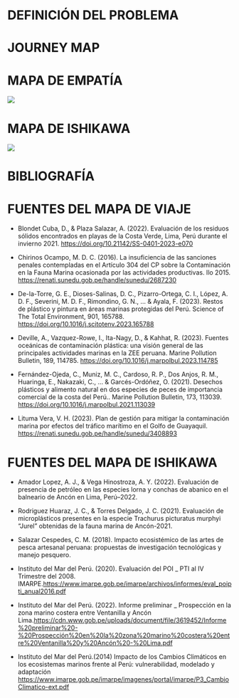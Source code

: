 # DEFINICIÓN DEL PROBLEMA
# JOURNEY MAP
# MAPA DE EMPATÍA
![](https://github.com/SebastianSilvaSC/Fundamento-Grupo_5/blob/main/Proyecto/Imagenes/B_mapa_empatía.jpg)
# MAPA DE ISHIKAWA
![](https://github.com/SebastianSilvaSC/Fundamento-Grupo_5/blob/main/Proyecto/Imagenes/B_mapa_ishikawa.jpg)
# BIBLIOGRAFÍA

# FUENTES DEL MAPA DE VIAJE

- Blondet Cuba, D., & Plaza Salazar, A. (2022). Evaluación de los residuos sólidos encontrados en playas de la Costa Verde, Lima, Perú durante el invierno 2021. https://doi.org/10.21142/SS-0401-2023-e070
  
- Chirinos Ocampo, M. D. C. (2016). La insuficiencia de las sanciones penales contempladas en el Artículo 304 del CP sobre la Contaminación en la Fauna Marina ocasionada por las actividades productivas. Ilo 2015. https://renati.sunedu.gob.pe/handle/sunedu/2687230
  
- De-la-Torre, G. E., Dioses-Salinas, D. C., Pizarro-Ortega, C. I., López, A. D. F., Severini, M. D. F., Rimondino, G. N., ... & Ayala, F. (2023). Restos de plástico y pintura en áreas marinas protegidas del Perú. Science of The Total Environment, 901, 165788. https://doi.org/10.1016/j.scitotenv.2023.165788
  
- Deville, A., Vazquez-Rowe, I., Ita-Nagy, D., & Kahhat, R. (2023). Fuentes oceánicas de contaminación plástica: una visión general de las principales actividades marinas en la ZEE peruana. Marine Pollution Bulletin, 189, 114785. https://doi.org/10.1016/j.marpolbul.2023.114785
  
- Fernández-Ojeda, C., Muniz, M. C., Cardoso, R. P., Dos Anjos, R. M., Huaringa, E., Nakazaki, C., ... & Garcés-Ordóñez, O. (2021). Desechos plásticos y alimento natural en dos especies de peces de importancia comercial de la costa del Perú.. Marine Pollution Bulletin, 173, 113039. https://doi.org/10.1016/j.marpolbul.2021.113039
  
- Lituma Vera, V. H. (2023). Plan de gestión para mitigar la contaminación marina por efectos del tráfico marítimo en el Golfo de Guayaquil. https://renati.sunedu.gob.pe/handle/sunedu/3408893

# FUENTES DEL MAPA DE ISHIKAWA
- Amador Lopez, A. J., & Vega Hinostroza, A. Y. (2022). Evaluación de presencia de petróleo en las especies lorna y conchas de abanico en el balneario de Ancón en Lima, Perú–2022.
  
- Rodriguez Huaraz, J. C., & Torres Delgado, J. C. (2021). Evaluación de microplásticos presentes en la especie Trachurus picturatus murphyi “Jurel” obtenidas de la fauna marina de Ancón-2021.
  
- Salazar Cespedes, C. M. (2018). Impacto ecosistémico de las artes de pesca artesanal peruana: propuestas de investigación tecnológicas y manejo pesquero.
  
- Instituto del Mar del Perú. (2020). Evaluación del POI _ PTI al IV Trimestre del 2008. IMARPE.https://www.imarpe.gob.pe/imarpe/archivos/informes/eval_poipti_anual2016.pdf
  
- Instituto del Mar del Perú. (2022). Informe preliminar _ Prospección en la zona marino costera entre Ventanilla y Ancón Lima.https://cdn.www.gob.pe/uploads/document/file/3619452/Informe%20preliminar%20-%20Prospección%20en%20la%20zona%20marino%20costera%20entre%20Ventanilla%20y%20Ancón%20-%20Lima.pdf

- Instituto del Mar del Perú.(2014) Impacto de los Cambios Climáticos en los ecosistemas marinos frente al Perú: vulnerabilidad, modelado y adaptación https://www.imarpe.gob.pe/imarpe/imagenes/portal/imarpe/P3_CambioClimatico-ext.pdf
